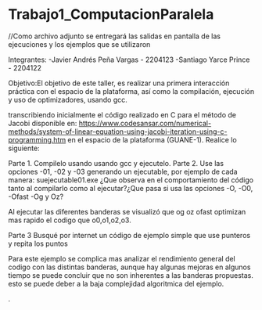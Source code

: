 # Trabajo1_ComputacionParalela
//Como archivo adjunto se entregará las salidas en pantalla de las ejecuciones y los ejemplos que se utilizaron

Integrantes:
-Javier Andrés Peña Vargas - 2204123
-Santiago Yarce Prince - 2204122

Objetivo:El objetivo de este taller, es realizar una primera interacción práctica con el espacio de la plataforma, así como la compilación, ejecución y uso de optimizadores, usando gcc.

transcribiendo inicialmente el código realizado en C para el método de Jacobi disponible en: https://www.codesansar.com/numerical-methods/system-of-linear-equation-using-jacobi-iteration-using-c-programming.htm en el espacio de la plataforma (GUANE-1). Realice lo siguiente:

Parte 1.
Compilelo usando usando gcc y ejecutelo.
Parte 2.
Use las opciones -01, -02 y -03 generando un ejecutable, por ejemplo de cada manera: suejecutable01.exe ¿Que observa en el comportamiento del código tanto al compilarlo como al ejecutar?¿Que pasa si usa las opciones -O, -O0, -Ofast -Og y Oz?

Al ejecutar las diferentes banderas se visualizó que og oz ofast optimizan mas rapido el codigo que o0,o1,o2,o3.

Parte 3
Busqué por internet un código de ejemplo simple que use punteros y repita los puntos

Para este ejemplo se complica mas analizar el rendimiento general del codigo con las distintas banderas, aunque hay algunas mejoras en algunos tiempo se puede concluir que no son inherentes a las banderas propuestas. esto se puede deber a la baja complejidad algoritmica del ejemplo.


.
